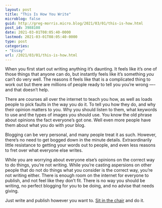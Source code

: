 ```yaml
---
layout: post
title: "This Is How You Write"
microblog: false
guid: http://greg-morris.micro.blog/2021/03/01/this-is-how.html
post_id: 3988108
date: 2021-03-01T08:05:40-0000
lastmod: 2021-03-01T08:05:40-0000
type: post
categories:
- "Essay"
url: /2021/03/01/this-is-how.html
---
```

<p>When you first start out writing anything it’s daunting. It feels like it’s one of those things that anyone can do, but instantly feels like it’s something <em>you</em> can’t do very well. The reasons it feels like that is a complicated thing to work out but there are millions of people ready to tell you you’re wrong —- and that doesn’t help.</p><p>There are courses all over the internet to teach you how, as well as loads people to pick faults in the way you do it. To tell you how they do, and why their opinion matters to you. Why you should listen to them, what keywords to use and the types of images you should use. You know the old phrase about opinions the fact everyone’s got one. Well even more people have them about what you do with <em>your</em> blog.</p><p>Blogging can be very personal, and many people treat it as such. However, there’s no need to get bogged down in the minute details. Extraordinarily little resistance to getting your words out to people, and even less reasons to fret over what everyone else writes.</p><p>While you are worrying about everyone else’s opinions on the correct way to do things, you’re not writing. While you’re casting aspersions on other people that do not do things what you consider is the correct way, you’re not writing either. There is enough room on the internet for everyone to publish, and not feel like they don’t fit. There is no way you should be writing, no perfect blogging for you to be doing, and no advise that needs giving.</p><p>Just write and publish however you want to. <a href="https://gregmorris.co.uk/blog/sitting-in-the/">Sit in the chair</a> and do it.</p>

